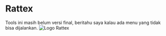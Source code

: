 # Rattex

Tools ini masih belum versi final, beritahu saya kalau ada menu yang tidak bisa dijalankan.
![Logo Rattex](https://raw.githubusercontent.com/Codex91/Rattex/main/images/ImTheMouse.png)
